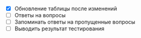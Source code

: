 * [x] Обновление таблицы после изменений
* [ ] Ответы на вопросы
* [ ] Запоминать ответы на пропущенные вопросы
* [ ] Выводить результат тестирования